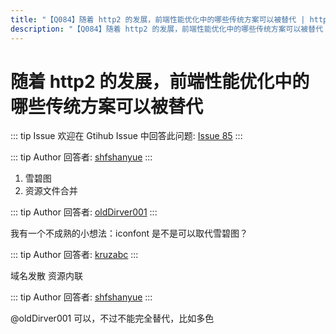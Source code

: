 ```yaml
---
title: "【Q084】随着 http2 的发展，前端性能优化中的哪些传统方案可以被替代 | http高频面试题"
description: "【Q084】随着 http2 的发展，前端性能优化中的哪些传统方案可以被替代 字节跳动面试题、阿里腾讯面试题、美团小米面试题。"
---
```


# 随着 http2 的发展，前端性能优化中的哪些传统方案可以被替代

::: tip Issue
欢迎在 Gtihub Issue 中回答此问题: [Issue 85](https://github.com/shfshanyue/Daily-Question/issues/85)
:::

::: tip Author
回答者: [shfshanyue](https://github.com/shfshanyue)
:::

1. 雪碧图
1. 资源文件合并

::: tip Author
回答者: [oldDirver001](https://github.com/oldDirver001)
:::

我有一个不成熟的小想法：iconfont 是不是可以取代雪碧图？

::: tip Author
回答者: [kruzabc](https://github.com/kruzabc)
:::

域名发散
资源内联

::: tip Author
回答者: [shfshanyue](https://github.com/shfshanyue)
:::

@oldDirver001 可以，不过不能完全替代，比如多色
